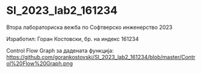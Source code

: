 # SI_2023_lab2_161234
Втора лабораториска вежба по Софтверско инженерство 2023

Изработил: Горан Костовски, бр. на индекс 161234

Control Flow Graph за дадената функција:
https://github.com/gorankostovski/SI_2023_lab2_161234/blob/master/Control%20Flow%20Graph.png
